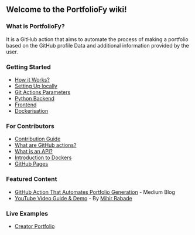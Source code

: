 ## Welcome to the PortfolioFy wiki!

### What is PortfolioFy?
It is a GitHub action that aims to automate the process of making a portfolio based on the GitHub profile Data and additional information provided by the user.

### Getting Started
- [How it Works?](/wiki/How-it-Works)
- [Setting Up locally](/wiki/Setting-Up-Locally)
- [Git Actions Parameters](/wiki/Git-Actions-Parameters)
- [Python Backend](/wiki/Python-Backend)
- [Frontend](/wiki/Frontend)
- [Dockerisation](/wiki/Dockerisation)

### For Contributors
- [Contribution Guide](/wiki/Contribution-Guide)
- [What are GitHub actions?](https://medium.com/better-programming/github-actions-the-what-why-and-how-3868d5a86292)
- [What is an API?](https://www.freecodecamp.org/news/what-is-an-api-in-english-please-b880a3214a82/)
- [Introduction to Dockers](https://medium.com/codingthesmartway-com-blog/docker-beginners-guide-part-1-images-containers-6f3507fffc98)
- [GitHub Pages](https://towardsdatascience.com/how-to-create-a-free-github-pages-website-53743d7524e1)

### Featured Content
- [GitHub Action That Automates Portfolio Generation](https://towardsdatascience.com/github-action-that-automates-portfolio-generation-bc15835862dc) - Medium Blog
- [YouTube Video Guide & Demo](https://youtu.be/uIQhIdErYSk) - By [Mihir Rabade](https://github.com/MRDGH2821)

### Live Examples
- [Creator Portfolio](https://kaustubhgupta.github.io/)